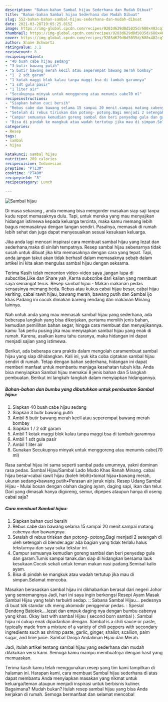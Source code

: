 ```yaml
---
description: "Bahan-bahan Sambal hijau Sederhana dan Mudah Dibuat"
title: "Bahan-bahan Sambal hijau Sederhana dan Mudah Dibuat"
slug: 552-bahan-bahan-sambal-hijau-sederhana-dan-mudah-dibuat
date: 2021-03-28T19:05:25.015Z
image: https://img-global.cpcdn.com/recipes/9203d629d0d5035d/680x482cq70/sambal-hijau-foto-resep-utama.jpg
thumbnail: https://img-global.cpcdn.com/recipes/9203d629d0d5035d/680x482cq70/sambal-hijau-foto-resep-utama.jpg
cover: https://img-global.cpcdn.com/recipes/9203d629d0d5035d/680x482cq70/sambal-hijau-foto-resep-utama.jpg
author: Shane Schwartz
ratingvalue: 3.1
reviewcount: 8
recipeingredient:
- "40 buah cabe hijau sedang"
- "3 butir bawang putih"
- "5 butir bawang merah kecil atau seperempat bawang merah bombay"
- "1  2 sdt garam"
- "1 kotak maggi blok kalau tanpa maggi bsa di tambah garamnya"
- "1 sdt gula pasir"
- "1 liter air"
- "Secukupnya minyak untuk menggoreng atau menumis cabe70 ml"
recipeinstructions:
- "Siapkan bahan cuci bersih"
- "Rebus cabe dan bawang selama 15 sampai 20 menit.sampai matang cabenya dan bawangnya."
- "Setelah di rebus tiriskan dan potong- potong.Bagi menjadi 2 setengah di uleh setengah di blender.agar ada bagian yang tidak terlalu halus teksturnya dan saya suka tekstur ini."
- "Campur semuanya kemudian goreng sambal dan beri penyedap gula dan garam.Tumis sampai tanak.dan siap di hidangkan bersama lauk kesukaan.Cocok sekali untuk teman makan nasi padang.Semisal kalio ayam."
- "Bisa di pindah ke mangkuk atau wadah tertutup jika mau di simpan.Selamat mencoba."
categories:
- Resep
tags:
- sambal
- hijau

katakunci: sambal hijau 
nutrition: 289 calories
recipecuisine: Indonesian
preptime: "PT13M"
cooktime: "PT40M"
recipeyield: "3"
recipecategory: Lunch

---
```



![Sambal hijau](https://img-global.cpcdn.com/recipes/9203d629d0d5035d/680x482cq70/sambal-hijau-foto-resep-utama.jpg)

Di masa  sekarang , anda memang bisa mengorder masakan siap saji tanpa kudu repot memasaknya dulu. Tapi, untuk mereka yang mau menyajikan hidangan istimewa kepada keluarga tercinta, maka kamu memang lebih bagus memasaknya dengan tangan sendiri. Pasalnya, memasak di rumah lebih sehat dan juga dapat menyesuaikan sesuai kesukaan keluarga.

Jika anda lagi mencari inspirasi cara membuat sambal hijau yang lezat dan sederhana,maka di sinilah tempatnya. Resep sambal hijau  sebenarnya tidak susah untuk dibuat jika kita memasaknya dengan cara yang tepat. Tapi, anda jangan takut akan tidak berhasil dalam memasaknya 
sebab dalam artikel ini kita akan mengulas sambal hijau dengan seksama.  

Terima Kasih telah menonton video-video saya ,jangan lupa di subscribe,Like dan Share yah ,Karna subscribe dari kalian yang membuat saya semangat terus. Resep sambal hijau - Makan makanan pedas sensasinya memang beda. Rebus atau kukus cabai hijau besar, cabai hijau keriting, cabai rawit hijau, bawang merah, bawang putih dan Sambal ijo khas Padang ini cocok dimakan bareng rendang dan makanan Minang lainnya.

Nah untuk anda yang mau memasak sambal hijau yang sederhana, ada beberapa langkah yang bisa dikerjakan, pertama memilih jenis bahan, kemudian pemilihan bahan segar, hingga cara membuat dan menyajikannya. kamu Tak perlu pusing jika mau menyiapkan sambal hijau yang enak di rumah. Karena, asalkan kamu  tahu caranya, maka hidangan ini dapat menjadi sajian yang istimewa.

Berikut, ada beberapa cara praktis  dalam mengolah caramembuat sambal hijau yang siap dihidangkan. Kali ini, yuk kita coba ciptakan sambal hijau sendiri di rumah. Tetap dengan bahan sederhana, hidangan ini dapat memberi manfaat untuk membantu menjaga kesehatan tubuh kita. Anda bisa menyiapkan Sambal hijau memakai 8 jenis bahan dan 5 langkah pembuatan. Berikut ini langkah-langkah dalam menyiapkan hidangannya.

<!--inarticleads1-->

##### Bahan-bahan dan bumbu yang dibutuhkan untuk pembuatan Sambal hijau:

1. Siapkan 40 buah cabe hijau sedang
1. Siapkan 3 butir bawang putih
1. Ambil 5 butir bawang merah kecil atau seperempat bawang merah bombay
1. Siapkan 1 / 2 sdt garam
1. Ambil 1 kotak maggi blok kalau tanpa maggi bsa di tambah garamnya
1. Ambil 1 sdt gula pasir
1. Ambil 1 liter air
1. Gunakan Secukupnya minyak untuk menggoreng atau menumis cabe(70 ml)


Rasa sambal hijau ini sama seperti sambal pada umumnya, yakni dominan rasa pedas. Sambal Hijau/Sambal Lado Mudo Khas Ranah Minang. cabai hijau besar•cabai rawit hijau (boleh lebih)•tomat hijau•bawang merah, ukuran sedang•bawang putih•Perasan air jeruk nipis. Resep Udang Sambal Hijau - Mulai bosan dengan olahan daging ayam, daging sapi, ikan dan telur. Dari yang dimasak hanya digoreng, semur, dipepes ataupun hanya di oseng cabai saja? 

<!--inarticleads2-->

##### Cara membuat Sambal hijau:

1. Siapkan bahan cuci bersih
1. Rebus cabe dan bawang selama 15 sampai 20 menit.sampai matang cabenya dan bawangnya.
1. Setelah di rebus tiriskan dan potong- potong.Bagi menjadi 2 setengah di uleh setengah di blender.agar ada bagian yang tidak terlalu halus teksturnya dan saya suka tekstur ini.
1. Campur semuanya kemudian goreng sambal dan beri penyedap gula dan garam.Tumis sampai tanak.dan siap di hidangkan bersama lauk kesukaan.Cocok sekali untuk teman makan nasi padang.Semisal kalio ayam.
1. Bisa di pindah ke mangkuk atau wadah tertutup jika mau di simpan.Selamat mencoba.


Masakan berasaskan sambal hijau ini dikhabarkan berasal dari negeri Johor yang sememangnya Jadi, hari ini saya ingin berkongsi Resepi Ayam Masak Sambal Hijau yang telah terbukti sedap. :: Sabana Sambal Hijau… pedesnya di buat tdk standar utk meng akomodir penggemar pedas. : Spesial Dendeng Batokok….lezat dan empuk daging nya dengan bumbu cabenya yang khas. Okay last with sambal Hijau ( second born sambal ). Sambal hijau ni cukup enak dipadankan dengan. Sambal is a chili sauce or paste, typically made from a mixture of a variety of chili peppers with secondary ingredients such as shrimp paste, garlic, ginger, shallot, scallion, palm sugar, and lime juice. Sambal Dnoya Andaliman Hijau dan Merah. 

Jadi, itulah artikel tentang  sambal hijau  yang sederhana dan mudah dilakukan versi kami. Semoga kamu mampu membuatnya dengan hasil yang memuaskan. 

Terima kasih kamu telah menggunakan resep yang tim kami tampilkan di halaman ini. Harapan kami, cara membuat  Sambal hijau sederhana di atas dapat membantu Anda menyiapkan masakan yang nikmat untuk keluarga/teman ataupun menjadi inspirasi untuk berbisnis kuliner. Bagaimana? Mudah bukan? Itulah resep sambal hijau yang bisa Anda kerjakan di rumah. Semoga bermanfaat dan selamat mencoba!

